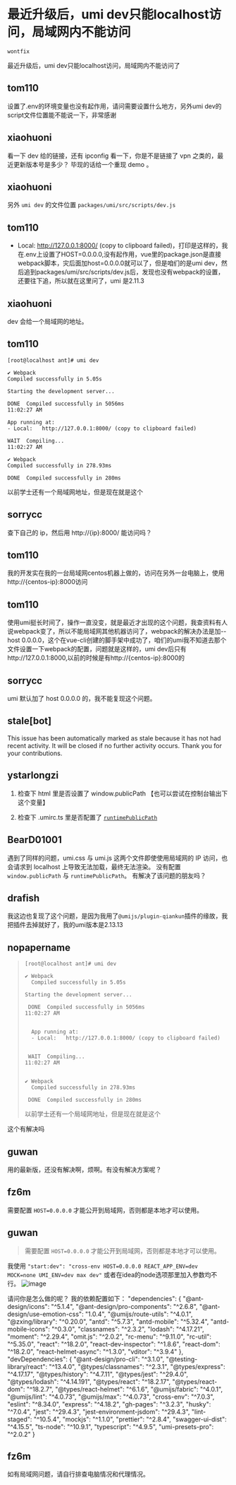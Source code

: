 # 最近升级后，umi dev只能localhost访问，局域网内不能访问

`wontfix`

最近升级后，umi dev只能localhost访问，局域网内不能访问了

## tom110

设置了.env的环境变量也没有起作用，请问需要设置什么地方，另外umi dev的script文件位置能不能说一下，非常感谢

## xiaohuoni

看一下 dev 给的链接，还有 ipconfig 看一下，你是不是链接了 vpn 之类的，最近更新版本号是多少？
毕现的话给一个重现 demo 。

## xiaohuoni

另外 `umi dev` 的文件位置 `packages/umi/src/scripts/dev.js`

## tom110

- Local: http://127.0.0.1:8000/ (copy to clipboard failed)，打印是这样的，我在.env上设置了HOST=0.0.0.0,没有起作用，vue里的package.json是直接webpack脚本，灾后面加host=0.0.0.0就可以了，但是咱们的是umi dev，然后追到packages/umi/src/scripts/dev.js后，发现也没有webpack的设置，还要往下追，所以就在这里问了，umi 是2.11.3

## xiaohuoni

dev 会给一个局域网的地址。

## tom110

```
[root@localhost ant]# umi dev

✔ Webpack
Compiled successfully in 5.05s

Starting the development server...

DONE  Compiled successfully in 5056ms                                                                                       11:02:27 AM

App running at:
- Local:   http://127.0.0.1:8000/ (copy to clipboard failed)

WAIT  Compiling...                                                                                                          11:02:27 AM

✔ Webpack
Compiled successfully in 278.93ms

DONE  Compiled successfully in 280ms
```

以前学士还有一个局域网地址，但是现在就是这个

## sorrycc

查下自己的 ip，然后用 http://{ip}:8000/ 能访问吗？

## tom110

我的开发实在我的一台局域网centos机器上做的，访问在另外一台电脑上，使用http://{centos-ip}:8000访问

## tom110

使用umi挺长时间了，操作一直没变，就是最近才出现的这个问题，我查资料有人说webpack变了，所以不能局域网其他机器访问了，webpack的解决办法是加--host 0.0.0.0，这个在vue-cli创建的脚手架中成功了，咱们的umi我不知道去那个文件设置一下webpack的配置，问题就是这样的，umi dev后只有http://127.0.0.1:8000,以前的时候是有http://{centos-ip}:8000的

## sorrycc

umi 默认加了 host 0.0.0.0 的，我不能复现这个问题。

## stale[bot]

This issue has been automatically marked as stale because it has not had recent activity. It will be closed if no further activity occurs. Thank you for your contributions.

## ystarlongzi

1. 检查下 html 里是否设置了 window.publicPath 【也可以尝试在控制台输出下这个变量】

2. 检查下 .umirc.ts 里是否配置了 [`runtimePublicPath`](https://v2.umijs.org/zh/config/#runtimepublicpath)

## BearD01001

遇到了同样的问题，umi.css 与 umi.js 这两个文件即使使用局域网的 IP 访问，也会请求到 localhost 上导致无法加载，最终无法渲染。
没有配置 `window.publicPath` 与 `runtimePublicPath`。
有解决了该问题的朋友吗？

## drafish

我这边也复现了这个问题，是因为我用了`@umijs/plugin-qiankun`插件的缘故，我把插件去掉就好了，我的umi版本是2.13.13

## nopapername

> ```
> [root@localhost ant]# umi dev
>
> ✔ Webpack
>   Compiled successfully in 5.05s
>
> Starting the development server...
>
>  DONE  Compiled successfully in 5056ms                                                                                       11:02:27 AM
>
>
>   App running at:
>   - Local:   http://127.0.0.1:8000/ (copy to clipboard failed)
>
>
>  WAIT  Compiling...                                                                                                          11:02:27 AM
>
>
> ✔ Webpack
>   Compiled successfully in 278.93ms
>
>  DONE  Compiled successfully in 280ms
> ```
>
> 以前学士还有一个局域网地址，但是现在就是这个

这个有解决吗

## guwan

用的最新版，还没有解决啊，烦啊。有没有解决方案呢？

## fz6m

需要配置 `HOST=0.0.0.0` 才能公开到局域网，否则都是本地才可以使用。

## guwan

> 需要配置 `HOST=0.0.0.0` 才能公开到局域网，否则都是本地才可以使用。

我使用 `"start:dev": "cross-env HOST=0.0.0.0 REACT_APP_ENV=dev MOCK=none UMI_ENV=dev max dev"`
或者在idea的node选项那里加入参数均不行。
![image](https://github.com/umijs/umi/assets/5222986/ca51ed97-af0f-43fc-8bf6-9a0349827798)

请问你是怎么做的呢？
我的依赖配置如下：
"dependencies": {
"@ant-design/icons": "^5.1.4",
"@ant-design/pro-components": "^2.6.8",
"@ant-design/use-emotion-css": "1.0.4",
"@umijs/route-utils": "^4.0.1",
"@zxing/library": "^0.20.0",
"antd": "^5.7.3",
"antd-mobile": "^5.32.4",
"antd-mobile-icons": "^0.3.0",
"classnames": "^2.3.2",
"lodash": "^4.17.21",
"moment": "^2.29.4",
"omit.js": "^2.0.2",
"rc-menu": "^9.11.0",
"rc-util": "^5.35.0",
"react": "^18.2.0",
"react-dev-inspector": "^1.8.6",
"react-dom": "^18.2.0",
"react-helmet-async": "^1.3.0",
"vditor": "^3.9.4"
},
"devDependencies": {
"@ant-design/pro-cli": "^3.1.0",
"@testing-library/react": "^13.4.0",
"@types/classnames": "^2.3.1",
"@types/express": "^4.17.17",
"@types/history": "^4.7.11",
"@types/jest": "^29.4.0",
"@types/lodash": "^4.14.191",
"@types/react": "^18.2.17",
"@types/react-dom": "^18.2.7",
"@types/react-helmet": "^6.1.6",
"@umijs/fabric": "^4.0.1",
"@umijs/lint": "^4.0.73",
"@umijs/max": "^4.0.73",
"cross-env": "^7.0.3",
"eslint": "^8.34.0",
"express": "^4.18.2",
"gh-pages": "^3.2.3",
"husky": "^7.0.4",
"jest": "^29.4.3",
"jest-environment-jsdom": "^29.4.3",
"lint-staged": "^10.5.4",
"mockjs": "^1.1.0",
"prettier": "^2.8.4",
"swagger-ui-dist": "^4.15.5",
"ts-node": "^10.9.1",
"typescript": "^4.9.5",
"umi-presets-pro": "^2.0.2"
}

## fz6m

如有局域网问题，请自行排查电脑情况和代理情况。
